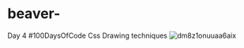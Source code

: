 # beaver-
Day 4 #100DaysOfCode Css Drawing techniques 
![dm8z1onuuaa6aix](https://user-images.githubusercontent.com/28660530/45662244-0e785880-bb3c-11e8-9f8b-431b719b50eb.jpg)
